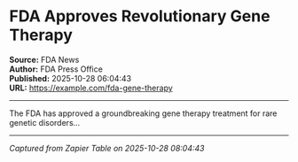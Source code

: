 # FDA Approves Revolutionary Gene Therapy

**Source:** FDA News  
**Author:** FDA Press Office  
**Published:** 2025-10-28 06:04:43  
**URL:** https://example.com/fda-gene-therapy  

---

The FDA has approved a groundbreaking gene therapy treatment for rare genetic disorders...

---
*Captured from Zapier Table on 2025-10-28 08:04:43*
